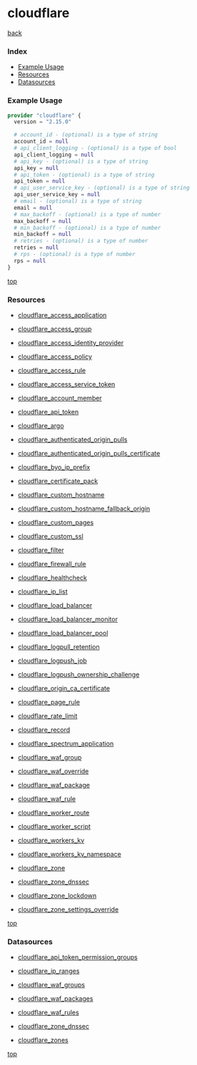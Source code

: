 # cloudflare

[back](../)

### Index

- [Example Usage](#example-usage)
- [Resources](#resources)
- [Datasources](#datasources)

### Example Usage

```terraform
provider "cloudflare" {
  version = "2.15.0"

  # account_id - (optional) is a type of string
  account_id = null
  # api_client_logging - (optional) is a type of bool
  api_client_logging = null
  # api_key - (optional) is a type of string
  api_key = null
  # api_token - (optional) is a type of string
  api_token = null
  # api_user_service_key - (optional) is a type of string
  api_user_service_key = null
  # email - (optional) is a type of string
  email = null
  # max_backoff - (optional) is a type of number
  max_backoff = null
  # min_backoff - (optional) is a type of number
  min_backoff = null
  # retries - (optional) is a type of number
  retries = null
  # rps - (optional) is a type of number
  rps = null
}
```

[top](#index)

### Resources


- [cloudflare_access_application](./r/cloudflare_access_application.md)

- [cloudflare_access_group](./r/cloudflare_access_group.md)

- [cloudflare_access_identity_provider](./r/cloudflare_access_identity_provider.md)

- [cloudflare_access_policy](./r/cloudflare_access_policy.md)

- [cloudflare_access_rule](./r/cloudflare_access_rule.md)

- [cloudflare_access_service_token](./r/cloudflare_access_service_token.md)

- [cloudflare_account_member](./r/cloudflare_account_member.md)

- [cloudflare_api_token](./r/cloudflare_api_token.md)

- [cloudflare_argo](./r/cloudflare_argo.md)

- [cloudflare_authenticated_origin_pulls](./r/cloudflare_authenticated_origin_pulls.md)

- [cloudflare_authenticated_origin_pulls_certificate](./r/cloudflare_authenticated_origin_pulls_certificate.md)

- [cloudflare_byo_ip_prefix](./r/cloudflare_byo_ip_prefix.md)

- [cloudflare_certificate_pack](./r/cloudflare_certificate_pack.md)

- [cloudflare_custom_hostname](./r/cloudflare_custom_hostname.md)

- [cloudflare_custom_hostname_fallback_origin](./r/cloudflare_custom_hostname_fallback_origin.md)

- [cloudflare_custom_pages](./r/cloudflare_custom_pages.md)

- [cloudflare_custom_ssl](./r/cloudflare_custom_ssl.md)

- [cloudflare_filter](./r/cloudflare_filter.md)

- [cloudflare_firewall_rule](./r/cloudflare_firewall_rule.md)

- [cloudflare_healthcheck](./r/cloudflare_healthcheck.md)

- [cloudflare_ip_list](./r/cloudflare_ip_list.md)

- [cloudflare_load_balancer](./r/cloudflare_load_balancer.md)

- [cloudflare_load_balancer_monitor](./r/cloudflare_load_balancer_monitor.md)

- [cloudflare_load_balancer_pool](./r/cloudflare_load_balancer_pool.md)

- [cloudflare_logpull_retention](./r/cloudflare_logpull_retention.md)

- [cloudflare_logpush_job](./r/cloudflare_logpush_job.md)

- [cloudflare_logpush_ownership_challenge](./r/cloudflare_logpush_ownership_challenge.md)

- [cloudflare_origin_ca_certificate](./r/cloudflare_origin_ca_certificate.md)

- [cloudflare_page_rule](./r/cloudflare_page_rule.md)

- [cloudflare_rate_limit](./r/cloudflare_rate_limit.md)

- [cloudflare_record](./r/cloudflare_record.md)

- [cloudflare_spectrum_application](./r/cloudflare_spectrum_application.md)

- [cloudflare_waf_group](./r/cloudflare_waf_group.md)

- [cloudflare_waf_override](./r/cloudflare_waf_override.md)

- [cloudflare_waf_package](./r/cloudflare_waf_package.md)

- [cloudflare_waf_rule](./r/cloudflare_waf_rule.md)

- [cloudflare_worker_route](./r/cloudflare_worker_route.md)

- [cloudflare_worker_script](./r/cloudflare_worker_script.md)

- [cloudflare_workers_kv](./r/cloudflare_workers_kv.md)

- [cloudflare_workers_kv_namespace](./r/cloudflare_workers_kv_namespace.md)

- [cloudflare_zone](./r/cloudflare_zone.md)

- [cloudflare_zone_dnssec](./r/cloudflare_zone_dnssec.md)

- [cloudflare_zone_lockdown](./r/cloudflare_zone_lockdown.md)

- [cloudflare_zone_settings_override](./r/cloudflare_zone_settings_override.md)


[top](#index)

### Datasources


- [cloudflare_api_token_permission_groups](./d/cloudflare_api_token_permission_groups.md)

- [cloudflare_ip_ranges](./d/cloudflare_ip_ranges.md)

- [cloudflare_waf_groups](./d/cloudflare_waf_groups.md)

- [cloudflare_waf_packages](./d/cloudflare_waf_packages.md)

- [cloudflare_waf_rules](./d/cloudflare_waf_rules.md)

- [cloudflare_zone_dnssec](./d/cloudflare_zone_dnssec.md)

- [cloudflare_zones](./d/cloudflare_zones.md)


[top](#index)